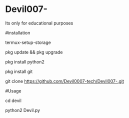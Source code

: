 # Devil007-
Its only for educational purposes 

#installation

termux-setup-storage

pkg update && pkg upgrade

pkg install python2

pkg install git

git clone https://github.com/Devil0007-tech/Devil007-.git

#Usage

cd devil

python2 Devil.py
